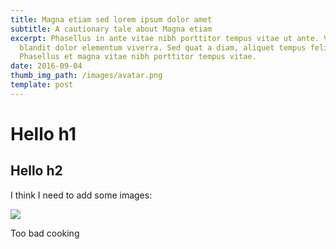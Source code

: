 ```yaml
---
title: Magna etiam sed lorem ipsum dolor amet
subtitle: A cautionary tale about Magna etiam
excerpt: Phasellus in ante vitae nibh porttitor tempus vitae ut ante. Vestibulum
  blandit dolor elementum viverra. Sed quat a diam, aliquet tempus felis.
  Phasellus et magna vitae nibh porttitor tempus vitae.
date: 2016-09-04
thumb_img_path: /images/avatar.png
template: post
---
```

# Hello h1

## Hello h2

I think I need to add some images:

![](/images/art-logo.svg)

Too bad cooking